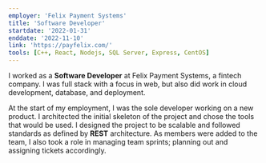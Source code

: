 ```yaml
---
employer: 'Felix Payment Systems'
title: 'Software Developer'
startdate: '2022-01-31'
enddate: '2022-11-10'
link: 'https://payfelix.com/'
tools: [C++, React, Nodejs, SQL Server, Express, CentOS]
---
```


I worked as a **Software Developer** at Felix Payment Systems, a fintech company. I was full stack with a focus in web, but also did work in cloud development, database, and deployment.

At the start of my employment, I was the sole developer working on a new product. I architected the initial skeleton of the project and chose the tools that would be used. I designed the project to be scalable and followed standards as defined by **REST** architecture. As members were added to the team, I also took a role in managing team sprints; planning out and assigning tickets accordingly.